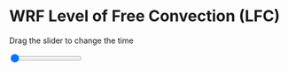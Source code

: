 <h1>WRF Level of Free Convection (LFC)</h1>
<p>Drag the slider to change the time</p>

<div class="slidecontainer">
<input oninput='setImage(this)' class="slider" type="range" min="0" max="41" value="0" step="1" />
<img id='img'/>
</div>

<script>
var img = document.getElementById('img');
var img_array = ['/assets/images/wrf/lc_wrfout_d01_2020-02-19_12:00:00.png',
'/assets/images/wrf/lc_wrfout_d01_2020-02-19_13:00:00.png',
'/assets/images/wrf/lc_wrfout_d01_2020-02-19_14:00:00.png',
'/assets/images/wrf/lc_wrfout_d01_2020-02-19_15:00:00.png',
'/assets/images/wrf/lc_wrfout_d01_2020-02-19_16:00:00.png',
'/assets/images/wrf/lc_wrfout_d01_2020-02-19_17:00:00.png',
'/assets/images/wrf/lc_wrfout_d01_2020-02-19_18:00:00.png',
'/assets/images/wrf/lc_wrfout_d01_2020-02-19_19:00:00.png',
'/assets/images/wrf/lc_wrfout_d01_2020-02-19_20:00:00.png',
'/assets/images/wrf/lc_wrfout_d01_2020-02-19_21:00:00.png',
'/assets/images/wrf/lc_wrfout_d01_2020-02-19_22:00:00.png',
'/assets/images/wrf/lc_wrfout_d01_2020-02-19_23:00:00.png',
'/assets/images/wrf/lc_wrfout_d01_2020-02-20_00:00:00.png',
'/assets/images/wrf/lc_wrfout_d01_2020-02-20_01:00:00.png',
'/assets/images/wrf/lc_wrfout_d01_2020-02-20_02:00:00.png',
'/assets/images/wrf/lc_wrfout_d01_2020-02-20_03:00:00.png',
'/assets/images/wrf/lc_wrfout_d01_2020-02-20_04:00:00.png',
'/assets/images/wrf/lc_wrfout_d01_2020-02-20_05:00:00.png',
'/assets/images/wrf/lc_wrfout_d01_2020-02-20_06:00:00.png',
'/assets/images/wrf/lc_wrfout_d01_2020-02-20_07:00:00.png',
'/assets/images/wrf/lc_wrfout_d01_2020-02-20_08:00:00.png',
'/assets/images/wrf/lc_wrfout_d01_2020-02-20_09:00:00.png',
'/assets/images/wrf/lc_wrfout_d01_2020-02-20_10:00:00.png',
'/assets/images/wrf/lc_wrfout_d01_2020-02-20_11:00:00.png',
'/assets/images/wrf/lc_wrfout_d01_2020-02-20_12:00:00.png',
'/assets/images/wrf/lc_wrfout_d01_2020-02-20_13:00:00.png',
'/assets/images/wrf/lc_wrfout_d01_2020-02-20_14:00:00.png',
'/assets/images/wrf/lc_wrfout_d01_2020-02-20_15:00:00.png',
'/assets/images/wrf/lc_wrfout_d01_2020-02-20_16:00:00.png',
'/assets/images/wrf/lc_wrfout_d01_2020-02-20_17:00:00.png',
'/assets/images/wrf/lc_wrfout_d01_2020-02-20_18:00:00.png',
'/assets/images/wrf/lc_wrfout_d01_2020-02-20_19:00:00.png',
'/assets/images/wrf/lc_wrfout_d01_2020-02-20_20:00:00.png',
'/assets/images/wrf/lc_wrfout_d01_2020-02-20_21:00:00.png',
'/assets/images/wrf/lc_wrfout_d01_2020-02-20_22:00:00.png',
'/assets/images/wrf/lc_wrfout_d01_2020-02-20_23:00:00.png',
'/assets/images/wrf/lc_wrfout_d01_2020-02-21_00:00:00.png',
'/assets/images/wrf/lc_wrfout_d01_2020-02-21_01:00:00.png',
'/assets/images/wrf/lc_wrfout_d01_2020-02-21_02:00:00.png',
'/assets/images/wrf/lc_wrfout_d01_2020-02-21_03:00:00.png',
'/assets/images/wrf/lc_wrfout_d01_2020-02-21_04:00:00.png',];
function setImage(obj)
{
        var value = obj.value;
        img.src = img_array[value];

}
</script>
